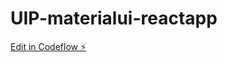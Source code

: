 # UIP-materialui-reactapp

[Edit in Codeflow ⚡️](https://stackblitz.com/~/github.com/Girlwithasmile/UIP-materialui-reactapp)